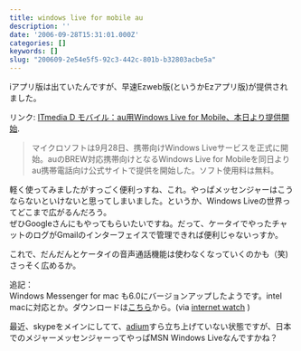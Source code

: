 ```yaml
---
title: windows live for mobile au
description: ''
date: '2006-09-28T15:31:01.000Z'
categories: []
keywords: []
slug: "200609-2e54e5f5-92c3-442c-801b-b32803acbe5a"
---
```

iアプリ版は出ていたんですが、早速Ezweb版(というかEzアプリ版)が提供されました。

リンク: [ITmedia D モバイル：au用Windows Live for Mobile、本日より提供開始](http://plusd.itmedia.co.jp/mobile/articles/0609/28/news042.html "ITmedia  D モバイル：au用Windows Live for Mobile、本日より提供開始").

> マイクロソフトは9月28日、携帯向けWindows Liveサービスを正式に開始。auのBREW対応携帯向けとなるWindows Live for Mobileを同日よりau携帯電話向け公式サイトで提供を開始した。ソフト使用料は無料。

軽く使ってみましたがすっごく便利っすね、これ。やっぱメッセンジャーはこうならないといけないと思ってしまいました。というか、Windows Liveの世界ってどこまで広がるんだろう。  
ぜひGoogleさんにもやってもらいたいですね。だって、ケータイでやったチャットのログがGmailのインターフェイスで管理できれば便利じゃないっすか。

これで、だんだんとケータイの音声通話機能は使わなくなっていくのかも（笑)さっそく広めるか。

追記：  
Windows Messenger for mac も6.0にバージョンアップしたようです。intel macに対応とか。ダウンロードは[こちら](http://www.microsoft.com/japan/mac/messenger/default.mspx)から。(via [internet watch](http://internet.watch.impress.co.jp/cda/news/2006/09/28/13441.html) )

最近、skypeをメインにしてて、[adium](http://www.adiumx.com/)すら立ち上げていない状態ですが、日本でのメジャーメッセンジャーってやっぱMSN Windows Liveなんですかね？